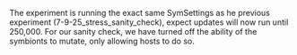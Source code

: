 The experiment is running the exact same SymSettings as he previous experiment (7-9-25_stress_sanity_check), expect updates will now run until 250,000. For our sanity check, we have turned off the ability of the symbionts to mutate, only allowing hosts to do so.